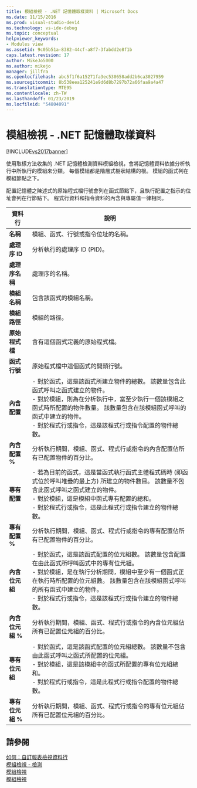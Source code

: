 ```yaml
---
title: 模組檢視 - .NET 記憶體取樣資料 | Microsoft Docs
ms.date: 11/15/2016
ms.prod: visual-studio-dev14
ms.technology: vs-ide-debug
ms.topic: conceptual
helpviewer_keywords:
- Modules view
ms.assetid: 9c05b51a-8382-44cf-a8f7-3fabdd2e8f1b
caps.latest.revision: 17
author: MikeJo5000
ms.author: mikejo
manager: jillfra
ms.openlocfilehash: abc5f1f6a15271fa3ec530658add2b6ca3027959
ms.sourcegitcommit: 8b538eea125241e9d6d8b7297b72a66faa9a4a47
ms.translationtype: MTE95
ms.contentlocale: zh-TW
ms.lasthandoff: 01/23/2019
ms.locfileid: "54804091"
---
```

# <a name="modules-view---net-memory-sampling-data"></a>模組檢視 - .NET 記憶體取樣資料
[!INCLUDE[vs2017banner](../includes/vs2017banner.md)]

使用取樣方法收集的 .NET 記憶體檢測資料模組檢視，會將記憶體資料依據分析執行中所執行的模組來分類。 每個模組都是階層式樹狀結構的根。 模組的函式列在模組節點之下。  
  
 配置記憶體之陳述式的原始程式檔行號會列在函式節點下，且執行配置之指示的位址會列在行節點下。 程式行資料和指令資料的內含與專屬值一律相同。  
  
|資料行|說明|  
|------------|-----------------|  
|**名稱**|模組、函式、行號或指令位址的名稱。|  
|**處理序 ID**|分析執行的處理序 ID (PID)。|  
|**處理序名稱**|處理序的名稱。|  
|**模組名稱**|包含該函式的模組名稱。|  
|**模組路徑**|模組的路徑。|  
|**原始程式檔**|含有這個函式定義的原始程式檔。|  
|**函式行號**|原始程式檔中這個函式的開頭行號。|  
|**內含配置**|-   對於函式，這是該函式所建立物件的總數。 該數量包含此函式呼叫之函式建立的物件。<br />-   對於模組，則為在分析執行中，當至少執行一個該模組之函式時所配置的物件數量。 該數量包含在該模組函式呼叫的函式中建立的物件。<br />-   對於程式行或指令，這是該程式行或指令配置的物件總數。|  
|**內含配置 %**|分析執行期間，模組、函式、程式行或指令的內含配置佔所有已配置物件的百分比。|  
|**專有配置**|- 若為目前的函式，這是當函式執行函式主體程式碼時 (即函式位於呼叫堆疊的最上方) 所建立的物件數目。 該數量不包含此函式呼叫之函式建立的物件。<br />-   對於模組，這是模組中函式專有配置的總和。<br />-   對於程式行或指令，這是此程式行或指令建立的物件總數。|  
|**專有配置 %**|分析執行期間，模組、函式、程式行或指令的專有配置佔所有已配置物件的百分比。|  
|**內含位元組**|-   對於函式，這是該函式配置的位元組數。 該數量包含配置在由此函式所呼叫函式中的專有位元組。<br />-   對於模組，是在執行分析期間，模組中至少有一個函式正在執行時所配置的位元組數。 該數量包含在該模組函式呼叫的所有函式中建立的物件。<br />-   對於程式行或指令，這是該程式行或指令建立的物件總數。|  
|**內含位元組 %**|分析執行期間，模組、函式、程式行或指令的內含位元組佔所有已配置位元組的百分比。|  
|**專有位元組**|-   對於函式，這是該函式配置的位元組總數。 該數量不包含由此函式呼叫之函式所配置的位元組。<br />-   對於模組，這是該模組中的函式所配置的專有位元組總和。<br />-   對於程式行或指令，這是此程式行或指令配置的物件總數。|  
|**專有位元組 %**|分析執行期間，模組、函式、程式行或指令的專有位元組佔所有已配置位元組的百分比。|  
  
## <a name="see-also"></a>請參閱  
 [如何：自訂報表檢視資料行](../profiling/how-to-customize-report-view-columns.md)   
 [模組檢視 - 檢測](../profiling/modules-view-dotnet-memory-instrumentation-data.md)   
 [模組檢視](../profiling/modules-view-sampling-data.md)   
 [模組檢視](../profiling/modules-view-instrumentation-data.md)
